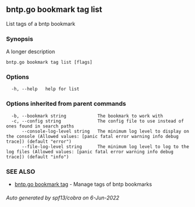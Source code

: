 ## bntp.go bookmark tag list

List tags of a bntp bookmark

### Synopsis

A longer description

```
bntp.go bookmark tag list [flags]
```

### Options

```
  -h, --help   help for list
```

### Options inherited from parent commands

```
  -b, --bookmark string            The bookmark to work with
  -c, --config string              The config file to use instead of ones found in search paths
      --console-log-level string   The minimum log level to display on the console (Allowed values: [panic fatal error warning info debug trace]) (default "error")
      --file-log-level string      The minimum log level to log to the log files (Allowed values: [panic fatal error warning info debug trace]) (default "info")
```

### SEE ALSO

* [bntp.go bookmark tag](bntp.go_bookmark_tag.md)	 - Manage tags of bntp bookmarks

###### Auto generated by spf13/cobra on 6-Jun-2022
